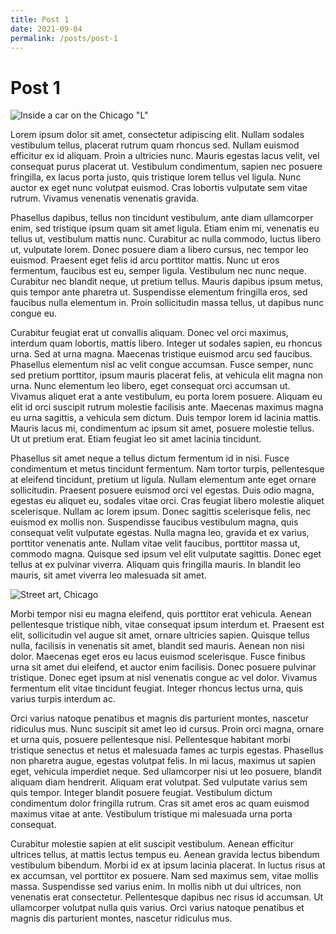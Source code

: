 ```yaml
---
title: Post 1
date: 2021-09-04
permalink: /posts/post-1
---
```


# Post 1

![Inside a car on the Chicago "L"](https://images.unsplash.com/photo-1592119336818-9dc422e73a80?ixid=MnwxMjA3fDB8MHxwaG90by1wYWdlfHx8fGVufDB8fHx8&ixlib=rb-1.2.1&auto=format&fit=crop&w=1050&q=80)

Lorem ipsum dolor sit amet, consectetur adipiscing elit. Nullam sodales vestibulum tellus, placerat rutrum quam rhoncus sed. Nullam euismod efficitur ex id aliquam. Proin a ultricies nunc. Mauris egestas lacus velit, vel consequat purus placerat ut. Vestibulum condimentum, sapien nec posuere fringilla, ex lacus porta justo, quis tristique lorem tellus vel ligula. Nunc auctor ex eget nunc volutpat euismod. Cras lobortis vulputate sem vitae rutrum. Vivamus venenatis venenatis gravida.

Phasellus dapibus, tellus non tincidunt vestibulum, ante diam ullamcorper enim, sed tristique ipsum quam sit amet ligula. Etiam enim mi, venenatis eu tellus ut, vestibulum mattis nunc. Curabitur ac nulla commodo, luctus libero ut, vulputate lorem. Donec posuere diam a libero cursus, nec tempor leo euismod. Praesent eget felis id arcu porttitor mattis. Nunc ut eros fermentum, faucibus est eu, semper ligula. Vestibulum nec nunc neque. Curabitur nec blandit neque, ut pretium tellus. Mauris dapibus ipsum metus, quis tempor ante pharetra ut. Suspendisse elementum fringilla eros, sed faucibus nulla elementum in. Proin sollicitudin massa tellus, ut dapibus nunc congue eu.

Curabitur feugiat erat ut convallis aliquam. Donec vel orci maximus, interdum quam lobortis, mattis libero. Integer ut sodales sapien, eu rhoncus urna. Sed at urna magna. Maecenas tristique euismod arcu sed faucibus. Phasellus elementum nisl ac velit congue accumsan. Fusce semper, nunc sed pretium porttitor, ipsum mauris placerat felis, at vehicula elit magna non urna. Nunc elementum leo libero, eget consequat orci accumsan ut. Vivamus aliquet erat a ante vestibulum, eu porta lorem posuere. Aliquam eu elit id orci suscipit rutrum molestie facilisis ante. Maecenas maximus magna eu urna sagittis, a vehicula sem dictum. Duis tempor lorem id lacinia mattis. Mauris lacus mi, condimentum ac ipsum sit amet, posuere molestie tellus. Ut ut pretium erat. Etiam feugiat leo sit amet lacinia tincidunt.

Phasellus sit amet neque a tellus dictum fermentum id in nisi. Fusce condimentum et metus tincidunt fermentum. Nam tortor turpis, pellentesque at eleifend tincidunt, pretium ut ligula. Nullam elementum ante eget ornare sollicitudin. Praesent posuere euismod orci vel egestas. Duis odio magna, egestas eu aliquet eu, sodales vitae orci. Cras feugiat libero molestie aliquet scelerisque. Nullam ac lorem ipsum. Donec sagittis scelerisque felis, nec euismod ex mollis non. Suspendisse faucibus vestibulum magna, quis consequat velit vulputate egestas. Nulla magna leo, gravida et ex varius, porttitor venenatis ante. Nullam vitae velit faucibus, porttitor massa ut, commodo magna. Quisque sed ipsum vel elit vulputate sagittis. Donec eget tellus at ex pulvinar viverra. Aliquam quis fringilla mauris. In blandit leo mauris, sit amet viverra leo malesuada sit amet.

![Street art, Chicago](https://images.unsplash.com/photo-1541738166768-2e00b3f3098a?ixid=MnwxMjA3fDB8MHxwaG90by1wYWdlfHx8fGVufDB8fHx8&ixlib=rb-1.2.1&auto=format&fit=crop&w=967&q=80)

Morbi tempor nisi eu magna eleifend, quis porttitor erat vehicula. Aenean pellentesque tristique nibh, vitae consequat ipsum interdum et. Praesent est elit, sollicitudin vel augue sit amet, ornare ultricies sapien. Quisque tellus nulla, facilisis in venenatis sit amet, blandit sed mauris. Aenean non nisi dolor. Maecenas eget eros eu lacus euismod scelerisque. Fusce finibus urna sit amet dui eleifend, et auctor enim facilisis. Donec posuere pulvinar tristique. Donec eget ipsum at nisl venenatis congue ac vel dolor. Vivamus fermentum elit vitae tincidunt feugiat. Integer rhoncus lectus urna, quis varius turpis interdum ac.

Orci varius natoque penatibus et magnis dis parturient montes, nascetur ridiculus mus. Nunc suscipit sit amet leo id cursus. Proin orci magna, ornare et urna quis, posuere pellentesque nisi. Pellentesque habitant morbi tristique senectus et netus et malesuada fames ac turpis egestas. Phasellus non pharetra augue, egestas volutpat felis. In mi lacus, maximus ut sapien eget, vehicula imperdiet neque. Sed ullamcorper nisi ut leo posuere, blandit aliquam diam hendrerit. Aliquam erat volutpat. Sed vulputate varius sem quis tempor. Integer blandit posuere feugiat. Vestibulum dictum condimentum dolor fringilla rutrum. Cras sit amet eros ac quam euismod maximus vitae at ante. Vestibulum tristique mi malesuada urna porta consequat.

Curabitur molestie sapien at elit suscipit vestibulum. Aenean efficitur ultrices tellus, at mattis lectus tempus eu. Aenean gravida lectus bibendum vestibulum bibendum. Morbi id ex at ipsum lacinia placerat. In luctus risus at ex accumsan, vel porttitor ex posuere. Nam sed maximus sem, vitae mollis massa. Suspendisse sed varius enim. In mollis nibh ut dui ultrices, non venenatis erat consectetur. Pellentesque dapibus nec risus id accumsan. Ut ullamcorper volutpat nulla quis varius. Orci varius natoque penatibus et magnis dis parturient montes, nascetur ridiculus mus.
